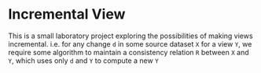 # Incremental View

This is a small laboratory project exploring the possibilities of making
views incremental. i.e. for any change `d` in some source dataset `X`
for a view `Y`, we require some algorithm to maintain a consistency
relation `R` between `X` and `Y`, which uses only `d` and `Y` to
compute a new `Y`